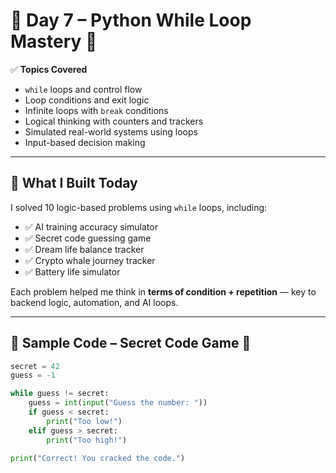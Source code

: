 # 🧠 Day 7 – Python While Loop Mastery 🔁

✅ **Topics Covered**
- `while` loops and control flow
- Loop conditions and exit logic
- Infinite loops with `break` conditions
- Logical thinking with counters and trackers
- Simulated real-world systems using loops
- Input-based decision making

---

## 🚀 What I Built Today

I solved 10 logic-based problems using `while` loops, including:

- ✅ AI training accuracy simulator
- ✅ Secret code guessing game
- ✅ Dream life balance tracker
- ✅ Crypto whale journey tracker
- ✅ Battery life simulator

Each problem helped me think in **terms of condition + repetition** — key to backend logic, automation, and AI loops.

---

## 🧪 Sample Code – Secret Code Game 🔐

```python
secret = 42
guess = -1

while guess != secret:
    guess = int(input("Guess the number: "))
    if guess < secret:
        print("Too low!")
    elif guess > secret:
        print("Too high!")

print("Correct! You cracked the code.")
